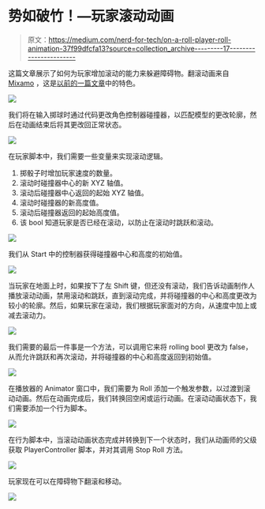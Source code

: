 # 势如破竹！—玩家滚动动画

> 原文：<https://medium.com/nerd-for-tech/on-a-roll-player-roll-animation-37f99dfcfa13?source=collection_archive---------17----------------------->

这篇文章展示了如何为玩家增加滚动的能力来躲避障碍物。翻滚动画来自 [Mixamo](https://www.mixamo.com) ，这是[以前的一篇文章](https://kwpowers.medium.com/setting-up-3d-character-in-unity-with-mixamo-c0dd9d159fad)中的特色。

![](img/7c3ef274a39fe5bc1aa0f388a8fd8e3b.png)

我们将在输入掷球时通过代码更改角色控制器碰撞器，以匹配模型的更改轮廓，然后在动画结束后将其更改回正常状态。

![](img/4cdea3b5b835e0ec9c3267e3f13e76aa.png)

在玩家脚本中，我们需要一些变量来实现滚动逻辑。

1.  掷骰子时增加玩家速度的数量。
2.  滚动时碰撞器中心的新 XYZ 轴值。
3.  滚动后碰撞器中心返回的起始 XYZ 轴值。
4.  滚动时碰撞器的新高度值。
5.  滚动后碰撞器返回的起始高度值。
6.  该 bool 知道玩家是否已经在滚动，以防止在滚动时跳跃和滚动。

![](img/517f93bea15813c473a56dd0e02ac6fa.png)

我们从 Start 中的控制器获得碰撞器中心和高度的初始值。

![](img/0672e470e82d75179f6bb9057ec4e92e.png)

当玩家在地面上时，如果按下了左 Shift 键，但还没有滚动，我们告诉动画制作人播放滚动动画，禁用滚动和跳跃，直到滚动完成，并将碰撞器的中心和高度更改为较小的轮廓。然后，如果玩家在滚动，我们根据玩家面对的方向，从速度中加上或减去滚动力。

![](img/473f0176702b74222933a68f8e7fd046.png)

我们需要的最后一件事是一个方法，可以调用它来将 rolling bool 更改为 false，从而允许跳跃和再次滚动，并将碰撞器的中心和高度返回到初始值。

![](img/48dca9c27909b8f181e57b149680de8f.png)

在播放器的 Animator 窗口中，我们需要为 Roll 添加一个触发参数，以过渡到滚动动画。然后在动画完成后，我们转换回空闲或运行动画。在滚动动画状态下，我们需要添加一个行为脚本。

![](img/812303de26423c202fefa29e164042c8.png)

在行为脚本中，当滚动动画状态完成并转换到下一个状态时，我们从动画师的父级获取 PlayerController 脚本，并对其调用 Stop Roll 方法。

![](img/1f15992279e2a6ee946e15485ebec768.png)

玩家现在可以在障碍物下翻滚和移动。

![](img/2f3625200e63e211eef4d89d2f97066f.png)